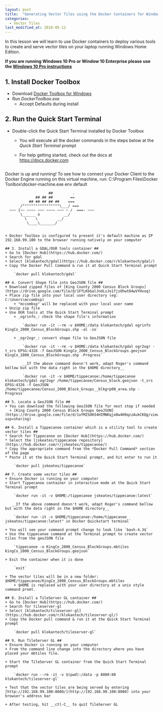 ```yaml
---
layout: post
title:  "Generating Vector Tiles using the Docker Containers for Windows 10 (Home)"
categories:
  - Vector Tiles
last_modified_at: 2018-05-12
---
```



In this lesson we will learn to use Docker containers to deploy various tools to create and serve vector tiles on your laptop running Windows Home Edition.
<!--more-->

__If you are running Windows 10 Pro or Window 10 Enterprise please use the [Windows 10 Pro instructions](/vector%20tiles/2018/05/06/VectorTileWorkshop-Windows10.html)__

## 1. Install Docker Toolbox ##
+ Download [Docker Toolbox for Windows](https://docs.docker.com/toolbox/toolbox_install_windows/)
+ Run  _DockerToolbox.exe_ 
    + Accept Defaults during install
	
## 2. Run the Quick Start Terminal ##
+ Double-click the  Quick Start Terminal installed by Docker Toolbox
    + You will execute all the docker commands in the steps below at the *Quick Start Terminal* prompt
    + For help getting started, check out the docs at https://docs.docker.com

        ```
Docker is up and running!
To see how to connect your Docker Client to the Docker Engine running on this virtual machine, run: C:\Program Files\Docker Toolbox\docker-machine.exe env default

                        ##         .
                  ## ## ##        ==
               ## ## ## ## ##    ===
           /"""""""""""""""""\___/ ===
      ~~~ {~~ ~~~~ ~~~ ~~~~ ~~~ ~ /  ===- ~~~
           \______ o           __/
             \    \         __/
              \____\_______/
```

+ Docker Toolbox is configured to present it's default machine as IP 192.168.99.100 to the browser running natively on your computer

## 3. Install a GDAL/OGR tools container ##
+ Go to [Docker Hub](https://hub.docker.com/)
+ Search for gdal
+ Select [klokantech/gdal](https://hub.docker.com/r/klokantech/gdal/)
+ Copy the Docker Pull Command & run it at Quick Start Terminal prompt
  
    `docker pull klokantech/gdal`
	
## 4. Convert Shape file into GeoJSON file ##
+ Download zipped files of [King County 2000 Census Block Groups](https://drive.google.com/file/d/1FfLKbGalJnULsJo1fjzOhwtO4wVYHvoq)
+ Place zip file into your local user directory (eg: C:\Users\mccombsp)
    + "mccombsp" will be replaced with your local user name
+ Unzip zip file
+ Use OGR tools at the Quick Start Terminal prompt
    + _ogrinfo_: check the shape file's information

        `docker run -it --rm -v $HOME:/data klokantech/gdal ogrinfo KingCo_2000_Census_BlockGroups.shp -al -so`

    + _ogr2ogr_: convert shape file to GeoJSON file
 
        `docker run -it --rm -v $HOME:/data klokantech/gdal ogr2ogr -t_srs EPSG:4326 -f GeoJSON KingCo_2000_Census_BlockGroups.geojson KingCo_2000_Census_BlockGroups.shp -Progress`

        __If the above command doesn't work, adapt Roger's command bellow but with the data right in the $HOME directory__
	
	    `docker run -it -v $HOME/tippecanoe:/home/tippecanoe klokantech/gdal ogr2ogr /home/tippecanoe/Census_block.geojson -t_srs EPSG:4326 -f GeoJSON  /home/tippecanoe/Census_2000_Block_Groups__blkgrp00_area.shp -Progress`

## 5. Locate a GeoJSON file ##
+ You can download the following GeoJSON file for next step if needed
  + [King County 2000 Census Block Groups GeoJSON](https://drive.google.com/file/d/1ofMZSOH34HIMNKqjo0w4H9qzzAukCKQg/view?usp=sharing)
  
## 6. Install a Tippecanoe container which is a utility tool to create vector tiles ##
* Search for Tippecanoe on [Docker Hub](https://hub.docker.com/)
* Select the [jskeates/tippecanoe repository](https://hub.docker.com/r/jskeates/tippecanoe/)
* Copy the appropriate command from the *Docker Pull Command* section of the page
* Paste it at the Quick Start Terminal prompt, and hit enter to run it

	`docker pull jskeates/tippecanoe`

## 7. Create some vector tiles ##
+ Ensure Docker is running on your computer
+ Start Tippecanoe container in interactive mode at the Quick Start Terminal prompt

	`docker run -it -v $HOME:/tippecanoe jskeates/tippecanoe:latest`

   __If the above command doesn't work, adapt Roger's command bellow but with the data right in the $HOME directory__
	
	`docker run -it -v $HOME/tippecanoe:/home/tippecanoe jskeates/tippecanoe:latest" in Docker Quickstart terminal`

+ You will see your command prompt change to look like `bash-4.3$`
+ Use the tippecanoe command at the Terminal prompt to create vector tiles from the geoJSON file

	`tippecanoe -o KingCo_2000_Census_BlockGroups.mbtiles KingCo_2000_Census_BlockGroups.geojson`
	
+ Exit the container when it is done

	`exit`
	
+ The vector tiles will be in a new folder: $HOME/tippecanoe/KingCo_2000_Census_BlockGroups.mbtiles
    + $HOME is replaced with your user directory at a unix style command promt.
	
## 8. Install a TileServer GL container ##
+ Go to [Docker Hub](https://hub.docker.com/)
+ Search for tileserver-gl
+ Select [klokantech/tileserver-gl](https://hub.docker.com/r/klokantech/tileserver-gl/)
+ Copy the Docker pull command & run it at the Quick Start Terminal prompt

    `docker pull klokantech/tileserver-gl`

## 9. Run TileServer GL ##
+ Ensure Docker is running on your computer
+ From the command line change into the directory where you have placed your mbtiles file.

+ Start the TileServer GL container from the Quick Start Terminal prompt

    `docker run --rm -it -v $(pwd):/data -p 8080:80 klokantech/tileserver-gl`
  
+ Test that the vector tiles are being served by entering [http://192.168.99.100:8080/](http://192.168.99.100:8080) into your browser's address bar
  
+ After testing, hit __ctl-C__ to quit TileServer GL
